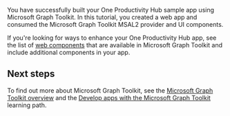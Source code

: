 You have successfully built your One Productivity Hub sample app using Microsoft Graph Toolkit. In this tutorial, you created a web app and consumed the Microsoft Graph Toolkit MSAL2 provider and UI components.

If you're looking for ways to enhance your One Productivity Hub app, see the list of [web components](https://docs.microsoft.com/en-us/graph/toolkit/overview#components) that are available in Microsoft Graph Toolkit and include additional components in your app.

## Next steps

To find out more about Microsoft Graph Toolkit, see the [Microsoft Graph Toolkit overview](https://docs.microsoft.com/en-us/graph/toolkit/overview) and the [Develop apps with the Microsoft Graph Toolkit](https://docs.microsoft.com/en-us/learn/paths/m365-msgraph-toolkit) learning path.
